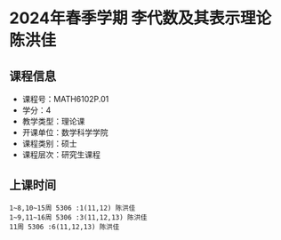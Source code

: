 # 2024年春季学期 李代数及其表示理论 陈洪佳






## 课程信息

- 课程号：MATH6102P.01
- 学分：4
- 教学类型：理论课
- 开课单位：数学科学学院
- 课程类别：硕士
- 课程层次：研究生课程

## 上课时间

```
1~8,10~15周 5306 :1(11,12) 陈洪佳
1~9,11~16周 5306 :3(11,12,13) 陈洪佳
11周 5306 :6(11,12,13) 陈洪佳
```

